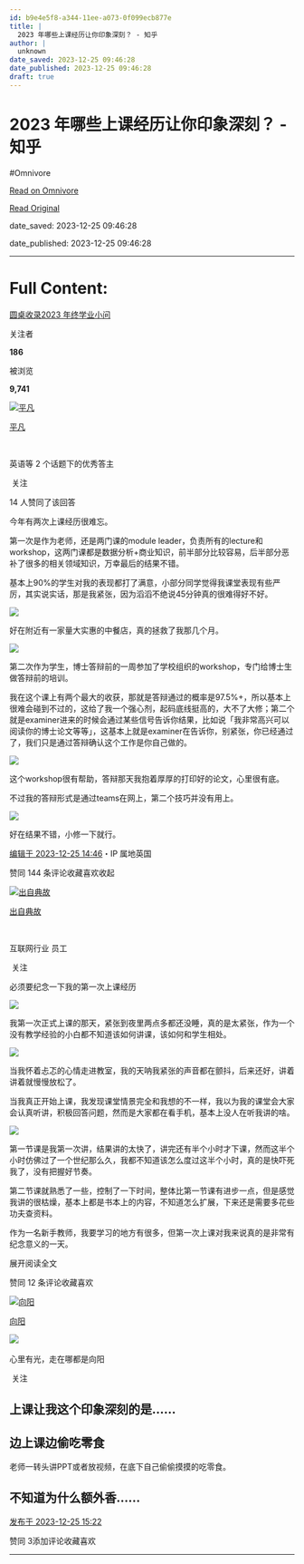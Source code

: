 ```yaml
---
id: b9e4e5f8-a344-11ee-a073-0f099ecb877e
title: |
  2023 年哪些上课经历让你印象深刻？ - 知乎
author: |
  unknown
date_saved: 2023-12-25 09:46:28
date_published: 2023-12-25 09:46:28
draft: true
---
```


# 2023 年哪些上课经历让你印象深刻？ - 知乎
#Omnivore

[Read on Omnivore](https://omnivore.app/me/2023-18ca1dc1d4d)

[Read Original](https://www.zhihu.com/question/634884114/answer/3338374585)

date_saved: 2023-12-25 09:46:28

date_published: 2023-12-25 09:46:28

--- 

# Full Content: 

[圆桌收录2023 年终学业小问](https://www.zhihu.com/roundtable/nzxy)

关注者

**186**

被浏览

**9,741**

[![平凡](https://proxy-prod.omnivore-image-cache.app/0x0,sWVj_UIfT35Uoeg-OhzhRe0k0RPxlxvRUkv_l50g4-30/https://picx.zhimg.com/v2-9f81432bb5f397e14ec2c65e949eb0d3_l.jpg?source=2c26e567)](https://www.zhihu.com/people/jzwa)

[平凡](https://www.zhihu.com/people/jzwa)

[​](https://www.zhihu.com/question/48509984)

英语等 2 个话题下的优秀答主

​ 关注

14 人赞同了该回答

今年有两次上课经历很难忘。

第一次是作为老师，还是两门课的module leader，负责所有的lecture和workshop，这两门课都是数据分析+商业知识，前半部分比较容易，后半部分恶补了很多的相关领域知识，万幸最后的结果不错。

基本上90%的学生对我的表现都打了满意，小部分同学觉得我课堂表现有些严厉，其实说实话，那是我紧张，因为滔滔不绝说45分钟真的很难得好不好。

![](https://proxy-prod.omnivore-image-cache.app/1589x892,srzw0c_wjKaWeneRWR_zFshA912rEYi7AvevFbmgag_Y/https://picx.zhimg.com/50/v2-61332f4912e6eef82cb31ab506b774f3_720w.jpg?source=2c26e567)

好在附近有一家量大实惠的中餐店，真的拯救了我那几个月。

![](https://proxy-prod.omnivore-image-cache.app/1080x1920,scZ40WsHeJA9jvO8pULpjF5_0y91aXE4SkHVVhXUfurM/https://picx.zhimg.com/50/v2-1559db04c934b8f0d87c7413dafde670_720w.jpg?source=2c26e567)

第二次作为学生，博士答辩前的一周参加了学校组织的workshop，专门给博士生做答辩前的培训。

我在这个课上有两个最大的收获，那就是答辩通过的概率是97.5%+，所以基本上很难会碰到不过的，这给了我一个强心剂，起码底线挺高的，大不了大修；第二个就是examiner进来的时候会通过某些信号告诉你结果，比如说「我非常高兴可以阅读你的博士论文等等」，这基本上就是examiner在告诉你，别紧张，你已经通过了，我们只是通过答辩确认这个工作是你自己做的。

![](https://proxy-prod.omnivore-image-cache.app/768x1024,s3-t77NLwjUM9BOifJXrqEZuVU1V3rSTkVh20PRz_R1Y/https://pic1.zhimg.com/50/v2-b482c68479b3d65092eed320fc19242b_720w.jpg?source=2c26e567)

这个workshop很有帮助，答辩那天我抱着厚厚的打印好的论文，心里很有底。

不过我的答辩形式是通过teams在网上，第二个技巧并没有用上。

![](https://proxy-prod.omnivore-image-cache.app/768x1024,sK_qEoD6yUF7EPh-VlhOLsJwGIZfjyD98keaXzWmzG0M/https://pica.zhimg.com/50/v2-55b3afd5d6c723a40ea1e1492b1fae3a_720w.jpg?source=2c26e567)

好在结果不错，小修一下就行。

[编辑于 2023-12-25 14:46](https://www.zhihu.com/question/634884114/answer/3338374585)・IP 属地英国

​赞同 14​​4 条评论​收藏​喜欢收起​

[![出自典故](https://proxy-prod.omnivore-image-cache.app/0x0,sXxRsLQHLAjUzdo589Gr6mb1Xb58GG9G6i2ly5AC2Zes/https://pic1.zhimg.com/v2-400e48421343f003cf91b323db6c8d24_l.jpg?source=1def8aca)](https://www.zhihu.com/people/huang-ya-jun-64)

[出自典故](https://www.zhihu.com/people/huang-ya-jun-64)

[​](https://www.zhihu.com/question/48510028)

互联网行业 员工

​ 关注

必须要纪念一下我的第一次上课经历

![](https://proxy-prod.omnivore-image-cache.app/1080x810,sGGBVFb9cLoPqlZ_RBAK_QMNFuis4_yf4D3EgdTaFr8Y/https://pic1.zhimg.com/50/v2-93fb3a704d5c737878008bdd095485e0_720w.jpg?source=1def8aca)

我第一次正式上课的那天，紧张到夜里两点多都还没睡，真的是太紧张，作为一个没有教学经验的小白都不知道该如何讲课，该如何和学生相处。

![](https://proxy-prod.omnivore-image-cache.app/1080x0,sZfWz1ooE9-iU-tPq1lDl3lBM21rcJqwc8t0Axfk0mng/https://picx.zhimg.com/50/v2-53898a12597305e66af22c83855eb61b_720w.jpg?source=1def8aca)

当我怀着忐忑的心情走进教室，我的天呐我紧张的声音都在颤抖，后来还好，讲着讲着就慢慢放松了。

当我真正开始上课，我发现课堂情景完全和我想的不一样，我以为我的课堂会大家会认真听讲，积极回答问题，然而是大家都在看手机，基本上没人在听我讲的啥。

![](https://proxy-prod.omnivore-image-cache.app/400x0,sCj0ZhAzDkKmcjThtmP7EswsmcHt1O67xNjRnXYuKfUE/https://picx.zhimg.com/50/v2-4f96914ca742e30f1c5c7d0e4f694f47_720w.jpg?source=1def8aca)

第一节课是我第一次讲，结果讲的太快了，讲完还有半个小时才下课，然而这半个小时仿佛过了一个世纪那么久，我都不知道该怎么度过这半个小时，真的是快吓死我了，没有把握好节奏。

第二节课就熟悉了一些，控制了一下时间，整体比第一节课有进步一点，但是感觉我讲的很枯燥，基本上都是书本上的内容，不知道怎么扩展，下来还是需要多花些功夫查资料。

作为一名新手教师，我要学习的地方有很多，但第一次上课对我来说真的是非常有纪念意义的一天。

展开阅读全文​

​赞同 1​​2 条评论​收藏​喜欢

[![向阳](https://proxy-prod.omnivore-image-cache.app/0x0,sF0ICSNvCy2Op9jq8C445_Kh82kJc3M3O4WtZDGRTols/https://picx.zhimg.com/v2-c3d0fd3063e6564d19a179cf2c7fb671_l.jpg?source=1def8aca)](https://www.zhihu.com/people/zhu-lian-jun-zi)

[向阳](https://www.zhihu.com/people/zhu-lian-jun-zi)

​![](https://proxy-prod.omnivore-image-cache.app/0x0,sRpP1H2oa_TfsDLpATwsIt6ipVLRN7HlUZGTch2Ee4JQ/https://picx.zhimg.com/v2-4812630bc27d642f7cafcd6cdeca3d7a.jpg?source=88ceefae)

心里有光，走在哪都是向阳

​ 关注

## 上课让我这个印象深刻的是……

## 边上课边偷吃零食

老师一转头讲PPT或者放视频，在底下自己偷偷摸摸的吃零食。

## 不知道为什么额外香……

[发布于 2023-12-25 15:22](https://www.zhihu.com/question/634884114/answer/3338416843)

​赞同 3​​添加评论​收藏​喜欢

---

